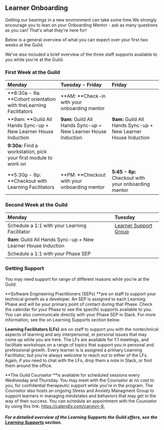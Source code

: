 ## Learner Onboarding

Getting our bearings in a new environment can take some time.We strongly encourage you to lean on your Onboarding Mentor - ask as many questions as you can! That's what they're here for!

Below is a general overview of what you can expect over your first two weeks at the Guild.

We've also included a brief overview of the three staff supports available to you while you're at the Guild.

### First Week at the Guild

| **Monday** | **Tuesday - Friday** | **Friday** |
| :--- | :--- | :--- |
| **8:30a - 9a: **Cohort orientation with theLearning Facilitators | **AM: **Check-in with your onboarding    mentor |  |
| **9am: **Guild All Hands Sync-up + New   Learner House Induction | **9am:** Guild All Hands Sync-up + New   Learner House Induction | **9am:** Guild All Hands Sync-up + New   Learner House Induction |
| **9:30a:** Find a workstation, pick your    first module to work on |  |  |
| **5:30p - 6p: **Checkout with Learning     Facilitators | **PM: **Checkout with your onboarding   mentor | **5:45 - 6p:** Checkout with your               onboarding mentor   |

### Second Week at the Guild

| **Monday** | **Tuesday** |
| :--- | :--- |
| Schedule a 1:1 with your Learning Facilitator | [Learner Support Group](https://cos.learnersguild.org/COS_Overview/Player_Support_Group.html) |
| **9am:** Guild All Hands Sync-up + New   Learner House Induction |  |
| Schedule a 1:1 with your Phase SEP |  |

### Getting Support

You may need support for range of different reasons while you're at the Guild.

**Software Engineering Practitioners \(SEPs\) **are on staff to support your technical growth as a developer. An SEP is assigned to each Learning Phase and will be your primary point of contact during that Phase. Check the calendar for your Phase to see the specific supports available to you. You can also communicate directly with your Phase SEP in Slack. For more information, see the on Learning Supports section below.

**Learning Facilitators \(LFs\)** are on staff to support you with the nontechnical aspects of learning and any interpersonal, or personal issues that may come up while you are here. The LFs are available for 1:1 meetings, and facilitate workshops on a range of topics that support you in personal and  professional growth. Every learner is is assigned a primary Learning Facilitator, but you're always welcome to reach out to either of the LFs. Again, if you need to chat with the LFs, drop them a note in Slack, or find them around the office.

**The Guild Counselor **is available for scheduled sessions every Wednesday and Thursday. You may meet with the Counselor at no cost to you, for confidential therapeutic support while you're in the program. The Counselor also hosts an ongoing Stress and Anxiety Managment Group to support learners in managing mindstates and behaviors that may get in the way of their success. You can schedule an appointment with the Counselor by using this link: [https://calendly.com/carolyn-9. ](https://calendly.com/carolyn-9)

##### **For a detailed overview of the Learning Supports the Guild offers, see the **[**Learning Supports**](/Learning/README.md)** section.**



